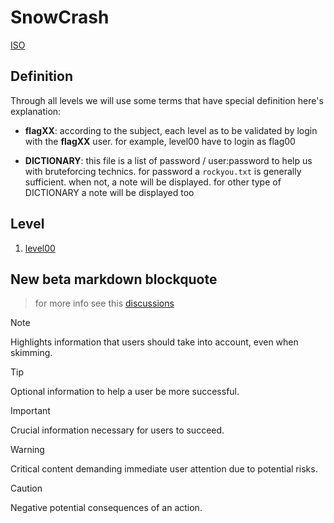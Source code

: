 # SnowCrash

[ISO](https://cdn.intra.42.fr/isos/SnowCrash.iso)

## Definition

Through all levels we will use some terms that have special definition
here's explanation:

- **flagXX**: according to the subject, each level as to be validated by login
  with the **flagXX** user. for example, level00 have to login as flag00

- **DICTIONARY**: this file is a list of password / user:password to help us
  with bruteforcing technics. for password a `rockyou.txt` is generally
  sufficient. when not, a note will be displayed. for other type of DICTIONARY
  a note will be displayed too

## Level

1. [level00](https://github.com/Pixailz/SnowCrash/blob/main/level00/README.md)

## New beta markdown blockquote

> for more info see this [discussions](https://github.com/orgs/community/discussions/16925)

> [!NOTE]
> Highlights information that users should take into account, even when skimming.

> [!TIP]
> Optional information to help a user be more successful.

> [!IMPORTANT]
> Crucial information necessary for users to succeed.

> [!WARNING]
> Critical content demanding immediate user attention due to potential risks.

> [!CAUTION]
> Negative potential consequences of an action.

